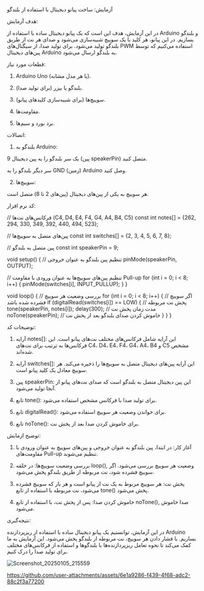  آزمایش: ساخت پیانو دیجیتال با استفاده از بلندگو

هدف آزمایش:

در این آزمایش، هدف این است که یک پیانو دیجیتال ساده با استفاده از Arduino و بلندگو بسازیم. در این پیانو، هر کلید با یک سوییچ شبیه‌سازی می‌شود و صدای هر نت از طریق بلندگو تولید می‌شود. برای تولید صدا، از سیگنال‌های PWM استفاده می‌کنیم که توسط پین‌های دیجیتال Arduino به بلندگو ارسال می‌شود.

قطعات مورد نیاز:

1. Arduino Uno (یا هر مدل مشابه).


2. بلندگو یا بیزر (برای تولید صدا).


3. سوییچ‌ها (برای شبیه‌سازی کلیدهای پیانو).


4. مقاومت‌ها.


5. برد بورد و سیم‌ها.



اتصالات:

1. بلندگو به Arduino:

یک سر بلندگو را به پین دیجیتال 9 (پین speakerPin) متصل کنید.

سر دیگر بلندگو را به GND (زمین) Arduino وصل کنید.



2. سوییچ‌ها:

هر سوییچ به یکی از پین‌های دیجیتال (پین‌های 2 تا 8) متصل است.




کد نرم افزار:


// فرکانس‌های نت‌ها (C4, D4, E4, F4, G4, A4, B4, C5)
const int notes[] = {262, 294, 330, 349, 392, 440, 494, 523};

// پین‌های متصل به سوییچ‌ها
const int switches[] = {2, 3, 4, 5, 6, 7, 8};

// پین متصل به بلندگو
const int speakerPin = 9;

void setup() {
  // تنظیم پین بلندگو به عنوان خروجی
  pinMode(speakerPin, OUTPUT);
  
  // تنظیم پین‌های سوییچ‌ها به عنوان ورودی با مقاومت Pull-up
  for (int i = 0; i < 8; i++) {
    pinMode(switches[i], INPUT_PULLUP);
  }
}

void loop() {
  // بررسی وضعیت هر سوییچ
  for (int i = 0; i < 8; i++) {
    // اگر سوییچ فشرده شده باشد
    if (digitalRead(switches[i]) == LOW) {
      // پخش نت مربوطه
      tone(speakerPin, notes[i]);
      delay(300); // مدت زمان پخش نت
      noTone(speakerPin); // خاموش کردن صدای بلندگو بعد از پخش نت
    }
  }
}

توضیحات کد:

1. آرایه notes[]: این آرایه شامل فرکانس‌های مختلف نت‌های پیانو است. این فرکانس‌ها به ترتیب برای نت‌های C4، D4، E4، F4، G4، A4، B4 و C5 مشخص شده‌اند.


2. آرایه switches[]: این آرایه پین‌های دیجیتال متصل به سوییچ‌ها را ذخیره می‌کند. هر سوییچ معادل یک کلید پیانو است.


3. پین speakerPin: این پین دیجیتال متصل به بلندگو است که صدای نت‌های پیانو از آنجا تولید می‌شود.


4. تابع tone(): برای تولید صدا با فرکانس مشخص استفاده می‌شود.


5. تابع digitalRead(): برای خواندن وضعیت هر سوییچ استفاده می‌شود.


6. تابع noTone(): برای خاموش کردن صدا بعد از پخش نت.



توضیح ازمایش:

1. آغاز کار: در ابتدا، پین بلندگو به عنوان خروجی و پین‌های سوییچ به عنوان ورودی با مقاومت‌های Pull-up تنظیم می‌شوند.


2. بررسی وضعیت سوییچ‌ها: در حلقه loop(), وضعیت هر سوییچ بررسی می‌شود. اگر سوییچ فشرده شود، نت مربوطه از طریق بلندگو پخش می‌شود.


3. پخش نت: هر سوییچ مربوط به یک نت از پیانو است و هر بار که سوییچ فشرده می‌شود، نت مربوطه با استفاده از تابع tone() پخش می‌شود.


4. خاموش کردن صدا: پس از پخش نت، با استفاده از تابع noTone(), صدا خاموش می‌شود.



نتیجه‌گیری:

در این آزمایش، توانستیم یک پیانو دیجیتال ساده با استفاده از ریزپردازنده Arduino بسازیم. با فشار دادن هر سوییچ، نت مربوطه از بلندگو پخش می‌شود. این آزمایش به ما کمک می‌کند تا نحوه تعامل ریزپردازنده‌ها با بلندگوها و استفاده از فرکانس‌های مختلف برای تولید صدا را درک کنیم.


![Screenshot_20250105_215559](https://github.com/user-attachments/assets/9254dd5f-1d97-40f7-8165-e326bc684913)


https://github.com/user-attachments/assets/6e1a9286-f439-4f68-adc2-88c2f3a77200



